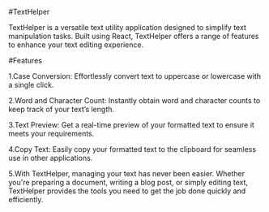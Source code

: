 #TextHelper

TextHelper is a versatile text utility application designed to simplify text manipulation tasks. Built using React, TextHelper offers a range of features to enhance your text editing experience.




#Features

1.Case Conversion: Effortlessly convert text to uppercase or lowercase with a single click.

2.Word and Character Count: Instantly obtain word and character counts to keep track of your text’s length.

3.Text Preview: Get a real-time preview of your formatted text to ensure it meets your requirements.

4.Copy Text: Easily copy your formatted text to the clipboard for seamless use in other applications.

5.With TextHelper, managing your text has never been easier. Whether you're preparing a document, writing a blog post, or simply editing text, TextHelper provides the tools you need to get the job done quickly and efficiently.
